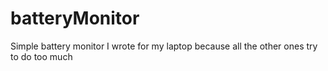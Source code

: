 # batteryMonitor

Simple battery monitor I wrote for my laptop because all the other ones try to do too much
